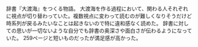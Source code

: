 辞書『大渡海』をつくる物語。
大渡海を作る過程において、関わる人それぞれに視点が切り替わっていた。複数視点に変わって読むのが難しくなりそうだけど時系列が戻るみたいなことは起きないので特に違和感なく読めた。
辞書に対しての思いが一切ないような自分でも辞書の奥深さや面白さが伝わるようになっていた。
259ページと短いものだったが満足感が高かった。

